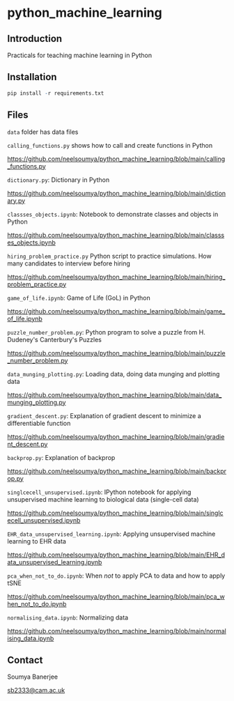 # python_machine_learning

## Introduction

Practicals for teaching machine learning in Python

## Installation

```R
pip install -r requirements.txt
```

## Files

`data` folder has data files

`calling_functions.py` shows how to call and create functions in Python

https://github.com/neelsoumya/python_machine_learning/blob/main/calling_functions.py

`dictionary.py`: Dictionary in Python

https://github.com/neelsoumya/python_machine_learning/blob/main/dictionary.py

`classses_objects.ipynb`: Notebook to demonstrate classes and objects in Python

https://github.com/neelsoumya/python_machine_learning/blob/main/classses_objects.ipynb

`hiring_problem_practice.py` Python script to practice simulations. How many candidates to interview before hiring

https://github.com/neelsoumya/python_machine_learning/blob/main/hiring_problem_practice.py

`game_of_life.ipynb`: Game of Life (GoL) in Python

https://github.com/neelsoumya/python_machine_learning/blob/main/game_of_life.ipynb


`puzzle_number_problem.py`: Python program to solve a puzzle from H. Dudeney's Canterbury's Puzzles

https://github.com/neelsoumya/python_machine_learning/blob/main/puzzle_number_problem.py



`data_munging_plotting.py`: Loading data, doing data munging and plotting data

https://github.com/neelsoumya/python_machine_learning/blob/main/data_munging_plotting.py

`gradient_descent.py`: Explanation of gradient descent to minimize a differentiable function 

https://github.com/neelsoumya/python_machine_learning/blob/main/gradient_descent.py


`backprop.py`: Explanation of backprop

https://github.com/neelsoumya/python_machine_learning/blob/main/backprop.py

`singlcecell_unsupervised.ipynb`: IPython notebook for applying unsupervised machine learning to biological data (single-cell data)

https://github.com/neelsoumya/python_machine_learning/blob/main/singlcecell_unsupervised.ipynb

`EHR_data_unsupervised_learning.ipynb`: Applying unsupervised machine learning to EHR data

https://github.com/neelsoumya/python_machine_learning/blob/main/EHR_data_unsupervised_learning.ipynb

`pca_when_not_to_do.ipynb`: When *not* to apply PCA to data and how to apply tSNE

https://github.com/neelsoumya/python_machine_learning/blob/main/pca_when_not_to_do.ipynb

`normalising_data.ipynb`: Normalizing data

https://github.com/neelsoumya/python_machine_learning/blob/main/normalising_data.ipynb

## Contact

Soumya Banerjee

sb2333@cam.ac.uk

